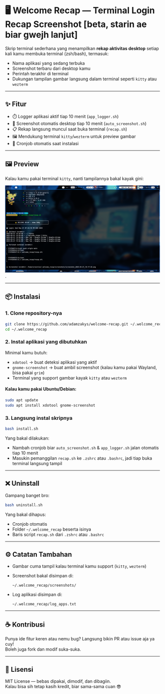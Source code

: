 # 🖥️ Welcome Recap — Terminal Login Recap Screenshot [beta, starin ae biar gwejh lanjut]

Skrip terminal sederhana yang menampilkan **rekap aktivitas desktop** setiap kali kamu membuka terminal (zsh/bash), termasuk:

- Nama aplikasi yang sedang terbuka
- Screenshot terbaru dari desktop kamu
- Perintah terakhir di terminal
- Dukungan tampilan gambar langsung dalam terminal seperti `kitty` atau `wezterm`

---

## ✨ Fitur

- ⏱️ Logger aplikasi aktif tiap 10 menit (`app_logger.sh`)
- 📸 Screenshot otomatis desktop tiap 10 menit (`auto_screenshot.sh`)
- 📋 Rekap langsung muncul saat buka terminal (`recap.sh`)
- 🖼️ Mendukung terminal `kitty`/`wezterm` untuk preview gambar
- 📄 Cronjob otomatis saat instalasi

---

## 🖼️ Preview

Kalau kamu pakai terminal `kitty`, nanti tampilannya bakal kayak gini:

![Preview Welcome Recap di Kitty Terminal](screenshots/screenshot_2025-05-21_18-17-38.png).

---

## 📦 Instalasi

### 1. Clone repository-nya

```bash
git clone https://github.com/adamzakys/welcome-recap.git ~/.welcome_recap
cd ~/.welcome_recap
```

### 2. Instal aplikasi yang dibutuhkan

Minimal kamu butuh:

- `xdotool` → buat deteksi aplikasi yang aktif  
- `gnome-screenshot` → buat ambil screenshot (kalau kamu pakai Wayland, bisa pakai `grim`)  
- Terminal yang support gambar kayak `kitty` atau `wezterm`

#### Kalau kamu pakai Ubuntu/Debian:

```bash
sudo apt update
sudo apt install xdotool gnome-screenshot
```

### 3. Langsung instal skripnya

```bash
bash install.sh
```

Yang bakal dilakukan:

- Nambah cronjob biar `auto_screenshot.sh` & `app_logger.sh` jalan otomatis tiap 10 menit
- Masukin pemanggilan `recap.sh` ke `.zshrc` atau `.bashrc`, jadi tiap buka terminal langsung tampil

---

## ❌ Uninstall

Gampang banget bro:

```bash
bash uninstall.sh
```

Yang bakal dihapus:

- Cronjob otomatis
- Folder `~/.welcome_recap` beserta isinya
- Baris script `recap.sh` dari `.zshrc` atau `.bashrc`

---

## ⚙️ Catatan Tambahan

- Gambar cuma tampil kalau terminal kamu support (`kitty`, `wezterm`)
- Screenshot bakal disimpan di:

  ```
  ~/.welcome_recap/screenshots/
  ```

- Log aplikasi disimpan di:

  ```
  ~/.welcome_recap/log_apps.txt
  ```

---

## ☕ Kontribusi

Punya ide fitur keren atau nemu bug? Langsung bikin PR atau issue aja ya cuy!  
Boleh juga fork dan modif suka-suka.

---

## 📜 Lisensi

MIT License — bebas dipakai, dimodif, dan dibagiin.  
Kalau bisa sih tetap kasih kredit, biar sama-sama cuan 😎
